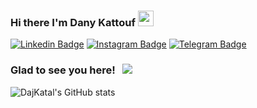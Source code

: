 ### Hi there I'm Dany Kattouf <img src="https://media.giphy.com/media/hvRJCLFzcasrR4ia7z/giphy.gif" width="25px">

[![Linkedin Badge](https://img.shields.io/badge/-LinkedIn-0e76a8?style=flat-square&logo=Linkedin&logoColor=white)](https://linkedin.com/in/dany-kattouf)
[![Instagram Badge](https://img.shields.io/badge/-Instagram-e4405f?style=flat-square&logo=Instagram&logoColor=white)](https://instagram.com/dajkatal/)
[![Telegram Badge](https://img.shields.io/badge/-Telegram-0088cc?style=flat-square&logo=Telegram&logoColor=white)](https://t.me/danykattouf)

### Glad to see you here! &nbsp; ![](https://visitor-badge-reloaded.herokuapp.com/badge?page_id=dajkatal&color=0D0C0D&style=for-the-badge&logo=Github)

![DajKatal's GitHub stats](https://github-readme-stats.vercel.app/api?username=dajkatal&show_icons=true&hide_border=true&&count_private=true&include_all_commits=true&theme=dark)

<!--
**dajkatal/dajkatal** is a ✨ _special_ ✨ repository because its `README.md` (this file) appears on your GitHub profile.

Here are some ideas to get you started:

- 🔭 I’m currently working on ...
- 🌱 I’m currently learning ...
- 👯 I’m looking to collaborate on ...
- 🤔 I’m looking for help with ...
- 💬 Ask me about ...
- 📫 How to reach me: ...
- 😄 Pronouns: ...
- ⚡ Fun fact: ...
-->
